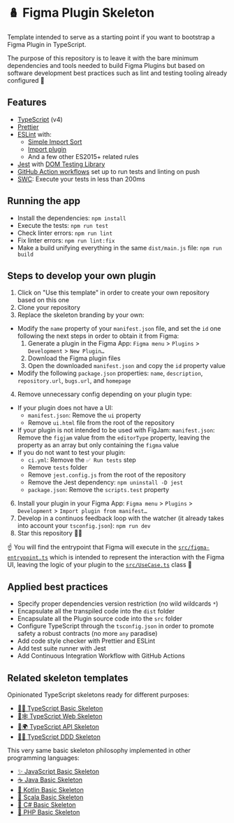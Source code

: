 # 🪆 Figma Plugin Skeleton

Template intended to serve as a starting point if you want to bootstrap a Figma Plugin in TypeScript.

The purpose of this repository is to leave it with the bare minimum dependencies and tools needed to build Figma Plugins but based on software development best practices such as lint and testing tooling already configured 🤟

## Features

- [TypeScript](https://www.typescriptlang.org/) (v4)
- [Prettier](https://prettier.io/)
- [ESLint](https://eslint.org/) with:
  - [Simple Import Sort](https://github.com/lydell/eslint-plugin-simple-import-sort/)
  - [Import plugin](https://github.com/benmosher/eslint-plugin-import/)
  - And a few other ES2015+ related rules
- [Jest](https://jestjs.io) with [DOM Testing Library](https://testing-library.com/docs/dom-testing-library/intro)
- [GitHub Action workflows](https://github.com/features/actions) set up to run tests and linting on push
- [SWC](https://swc.rs/): Execute your tests in less than 200ms

## Running the app

- Install the dependencies: `npm install`
- Execute the tests: `npm run test`
- Check linter errors: `npm run lint`
- Fix linter errors: `npm run lint:fix`
- Make a build unifying everything in the same `dist/main.js` file: `npm run build`

## Steps to develop your own plugin

1. Click on "Use this template" in order to create your own repository based on this one
2. Clone your repository
3. Replace the skeleton branding by your own:
  - Modify the `name` property of your `manifest.json` file, and set the `id` one following the next steps in order to obtain it from Figma:
    1. Generate a plugin in the Figma App: `Figma menu` > `Plugins` > `Development` > `New Plugin…`
    2. Download the Figma plugin files
    3. Open the downloaded `manifest.json` and copy the `id` property value
  - Modify the following `package.json` properties: `name`, `description`, `repository.url`, `bugs.url`, and `homepage`
4. Remove unnecessary config depending on your plugin type:
  - If your plugin does not have a UI:
    - `manifest.json`: Remove the `ui` property
    - Remove `ui.html` file from the root of the repository
  - If your plugin is not intended to be used with FigJam: `manifest.json`: Remove the `figjam` value from the `editorType` property, leaving the property as an array but only containing the `figma` value
  - If you do not want to test your plugin:
    - `ci.yml`: Remove the `✅ Run tests` step 
    - Remove `tests` folder
    - Remove `jest.config.js` from the root of the repository
    - Remove the Jest dependency: `npm uninstall -D jest` 
    - `package.json`: Remove the `scripts.test` property 
6. Install your plugin in your Figma App: `Figma menu` > `Plugins` > `Development` > `Import plugin from manifest…`
7. Develop in a continuos feedback loop with the watcher (it already takes into account your `tsconfig.json`): `npm run dev`
8. Star this repository 🌟😊
   
☝️ You will find the entrypoint that Figma will execute in the [`src/figma-entrypoint.ts`](src/figma-entrypoint.ts) which is intended to represent the interaction with the Figma UI, leaving the logic of your plugin to the [`src/UseCase.ts`](src/UseCase.ts) class 🤟

## Applied best practices

- Specify proper dependencies version restriction (no wild wildcards `*`)
- Encapsulate all the transpiled code into the `dist` folder
- Encapsulate all the Plugin source code into the `src` folder
- Configure TypeScript through the `tsconfig.json` in order to promote safety a robust contracts (no more `any` paradise)
- Add code style checker with Prettier and ESLint
- Add test suite runner with Jest
- Add Continuous Integration Workflow with GitHub Actions

## Related skeleton templates

Opinionated TypeScript skeletons ready for different purposes:

- [🔷🌱 TypeScript Basic Skeleton](https://github.com/CodelyTV/typescript-basic-skeleton)
- [🔷🕸️ TypeScript Web Skeleton](https://github.com/CodelyTV/typescript-web-skeleton)
- [🔷🌍 TypeScript API Skeleton](https://github.com/CodelyTV/typescript-api-skeleton)
- [🔷✨ TypeScript DDD Skeleton](https://github.com/CodelyTV/typescript-ddd-skeleton)

This very same basic skeleton philosophy implemented in other programming languages:

- [✨ JavaScript Basic Skeleton](https://github.com/CodelyTV/javascript-basic-skeleton)
- [☕ Java Basic Skeleton](https://github.com/CodelyTV/java-basic-skeleton)
- [📍 Kotlin Basic Skeleton](https://github.com/CodelyTV/kotlin-basic-skeleton)
- [🧬 Scala Basic Skeleton](https://github.com/CodelyTV/scala-basic-skeleton)
- [🦈 C# Basic Skeleton](https://github.com/CodelyTV/csharp-basic-skeleton)
- [🐘 PHP Basic Skeleton](https://github.com/CodelyTV/php-basic-skeleton)
